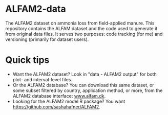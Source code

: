# ALFAM2-data
The ALFAM2 dataset on ammonia loss from field-applied manure. This repository contains the ALFAM dataset and the code used to generate it from original data files. It serves two purposes: code tracking (for me) and versioning (primarily for dataset users). 

# Quick tips
* Want the ALFAM2 dataset? Look in "data - ALFAM2 output" for both plot- and interval-level files.
* Or the ALFAM2 database? You can download this same dataset, or some subset filtered by country, application method, or more, from the ALFAM2 database interface: www.alfam.dk. 
* Looking for the ALFAM2 model R package? You want https://github.com/sashahafner/ALFAM2.


